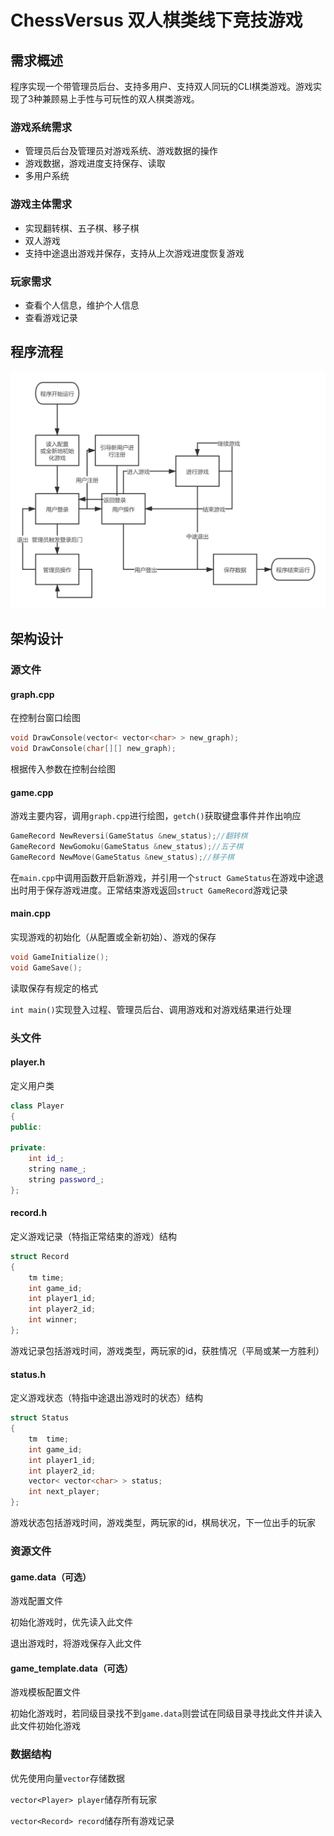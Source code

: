 # ChessVersus 双人棋类线下竞技游戏

## 需求概述

程序实现一个带管理员后台、支持多用户、支持双人同玩的CLI棋类游戏。游戏实现了3种兼顾易上手性与可玩性的双人棋类游戏。

### 游戏系统需求

- 管理员后台及管理员对游戏系统、游戏数据的操作
- 游戏数据，游戏进度支持保存、读取
- 多用户系统

### 游戏主体需求

- 实现翻转棋、五子棋、移子棋
- 双人游戏
- 支持中途退出游戏并保存，支持从上次游戏进度恢复游戏

### 玩家需求

- 查看个人信息，维护个人信息
- 查看游戏记录

## 程序流程

![流程图](流程图.png)

## 架构设计

### 源文件

#### graph.cpp

在控制台窗口绘图

```c++
void DrawConsole(vector< vector<char> > new_graph);
void DrawConsole(char[][] new_graph);
```

根据传入参数在控制台绘图

#### game.cpp

游戏主要内容，调用`graph.cpp`进行绘图，`getch()`获取键盘事件并作出响应

```c++
GameRecord NewReversi(GameStatus &new_status);//翻转棋
GameRecord NewGomoku(GameStatus &new_status);//五子棋
GameRecord NewMove(GameStatus &new_status);//移子棋
```

在`main.cpp`中调用函数开启新游戏，并引用一个`struct GameStatus`在游戏中途退出时用于保存游戏进度。正常结束游戏返回`struct GameRecord`游戏记录

#### main.cpp

实现游戏的初始化（从配置或全新初始）、游戏的保存

```c++
void GameInitialize();
void GameSave();
```

读取保存有规定的格式

`int main()`实现登入过程、管理员后台、调用游戏和对游戏结果进行处理

### 头文件

#### player.h

定义用户类

```c++
class Player
{
public:

private:
	int id_;
	string name_;
	string password_;
};
```

#### record.h

定义游戏记录（特指正常结束的游戏）结构

```c++
struct Record
{
	tm time;
	int game_id;
	int player1_id;
	int player2_id;
	int winner;
};
```

游戏记录包括游戏时间，游戏类型，两玩家的id，获胜情况（平局或某一方胜利）

#### status.h

定义游戏状态（特指中途退出游戏时的状态）结构

```c++
struct Status
{
	tm  time;
	int game_id;
	int player1_id;
	int player2_id;
	vector< vector<char> > status;
	int next_player;
};
```

游戏状态包括游戏时间，游戏类型，两玩家的id，棋局状况，下一位出手的玩家

### 资源文件

#### game.data（可选）

游戏配置文件

初始化游戏时，优先读入此文件

退出游戏时，将游戏保存入此文件

#### game_template.data（可选）

游戏模板配置文件

初始化游戏时，若同级目录找不到`game.data`则尝试在同级目录寻找此文件并读入此文件初始化游戏

### 数据结构

优先使用向量`vector`存储数据

`vector<Player> player`储存所有玩家

`vector<Record> record`储存所有游戏记录
